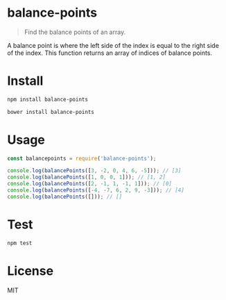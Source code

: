 # balance-points

> Find the balance points of an array.

A balance point is where the left side of the index is equal to the right side of the index. This function returns an array of indices of balance points.

# Install

```bash
npm install balance-points
```

```bash
bower install balance-points
```

# Usage

```javascript
const balancepoints = require('balance-points');

console.log(balancePoints([3, -2, 0, 4, 6, -5])); // [3]
console.log(balancePoints([1, 0, 0, 1])); // [1, 2]
console.log(balancePoints([2, -1, 1, -1, 1])); // [0]
console.log(balancePoints([-4, -7, 6, 2, 9, -3])); // [4]
console.log(balancePoints([])); // []
```

# Test

```bash
npm test
```

# License

MIT
